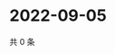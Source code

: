 # 2022-09-05

共 0 条

<!-- BEGIN WEIBO -->
<!-- 最后更新时间 Mon Sep 05 2022 13:18:29 GMT+0800 (China Standard Time) -->

<!-- END WEIBO -->
